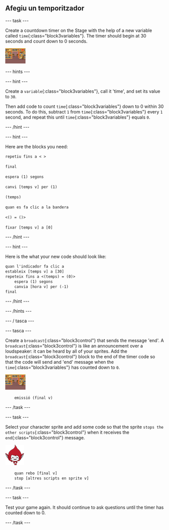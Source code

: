 ## Afegiu un temporitzador

\--- task \---

Create a countdown timer on the Stage with the help of a new variable called `time`{:class="block3variables"}. The timer should begin at 30 seconds and count down to 0 seconds.

![Stage sprite](images/stage-sprite.png)

\--- hints \---

\--- hint \---

Create a `variable`{:class="block3variables"}, call it 'time', and set its value to `30`.

Then add code to count `time`{:class="block3variables"} down to 0 within 30 seconds. To do this, subtract `1` from `time`{:class="block3variables"} every `1` second, and repeat this until `time`{:class="block3variables"} equals `0`.

\--- /hint \---

\--- hint \---

Here are the blocks you need:

```blocks3
repetiu fins a < >

final

espera (1) segons

canvi [temps v] per (1)

(temps)

quan es fa clic a la bandera

<() = ()>

fixar [temps v] a [0]
```

\--- /hint \---

\--- hint \---

Here is the what your new code should look like:

```blocks3
quan l'indicador fa clic a
estableix [temps v] a [30]
repeteix fins a <(temps) = (0)>
    espera (1) segons
    canvia [hora v] per (-1)
final
```

\--- /hint \---

\--- /hints \---

\--- / tasca \---

\--- tasca \---

Create a `broadcast`{:class="block3control"} that sends the message 'end'. A `broadcast`{:class="block3control"} is like an announcement over a loudspeaker: it can be heard by all of your sprites. Add the `broadcast`{:class="block3control"} block to the end of the timer code so that the code will send and 'end' message when the `time`{:class="block3variables"} has counted down to `0`.

![Stage sprite](images/stage-sprite.png)

```blocks3
    emissió (final v)
```

\--- /task \---

\--- task \---

Select your character sprite and add some code so that the sprite `stops the other scripts`{:class="block3control"} when it receives the `end`{:class="block3control"} message.

![Giga sprite](images/giga-sprite.png)

```blocks3
    quan rebo [final v]
    stop [altres scripts en sprite v]
```

\--- /task \---

\--- task \---

Test your game again. It should continue to ask questions until the timer has counted down to 0.

\--- /task \---